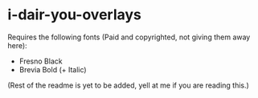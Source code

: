 # i-dair-you-overlays

Requires the following fonts (Paid and copyrighted, not giving them away here):

- Fresno Black
- Brevia Bold (+ Italic)

(Rest of the readme is yet to be added, yell at me if you are reading this.)
